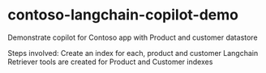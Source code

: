 # contoso-langchain-copilot-demo
Demonstrate copilot for Contoso app with Product and customer datastore

Steps involved:
Create an index for each, product and customer
Langchain Retriever tools are created for Product and Customer indexes